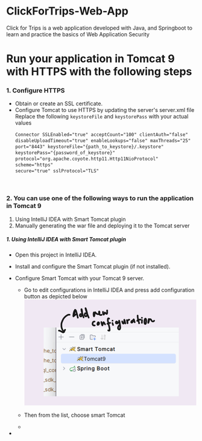 # ClickForTrips-Web-App
Click for Trips is a web application developed with Java, and Springboot to learn and practice the basics of Web Application Security

# Run your application in Tomcat 9 with HTTPS with the following steps
### 1. Configure HTTPS
   - Obtain or create an SSL certificate.
   - Configure Tomcat to use HTTPS by updating the server's server.xml file
     Replace the following `keystoreFile` and `keystorePass` with your actual values
      ```
      Connector SSLEnabled="true" acceptCount="100" clientAuth="false"
      disableUploadTimeout="true" enableLookups="false" maxThreads="25"
      port="8443" keystoreFile="{path_to_keystore}/.keystore" keystorePass="{password_of_keystore}"
      protocol="org.apache.coyote.http11.Http11NioProtocol" scheme="https"
      secure="true" sslProtocol="TLS"
  


### 2. You can use one of the following ways to run the application in Tomcat 9
1. Using IntelliJ IDEA with Smart Tomcat plugin
2. Manually generating the war file and deploying it to the Tomcat server

##### 1. Using IntelliJ IDEA with Smart Tomcat plugin
  - Open this project in IntelliJ IDEA.
  - Install and configure the Smart Tomcat plugin (if not installed).
  - Configure Smart Tomcat with your Tomcat 9 server.
    - Go to edit configurations in IntelliJ IDEA and press add configuration button as depicted below
      ![config_img](https://github.com/nadeeshaani/ClickForTrips-Web-App/blob/main/readme_images/image1-configuration.png?raw=true)

    - Then from the list, choose smart Tomcat
    - 
    
     
    
    

    
  - 

